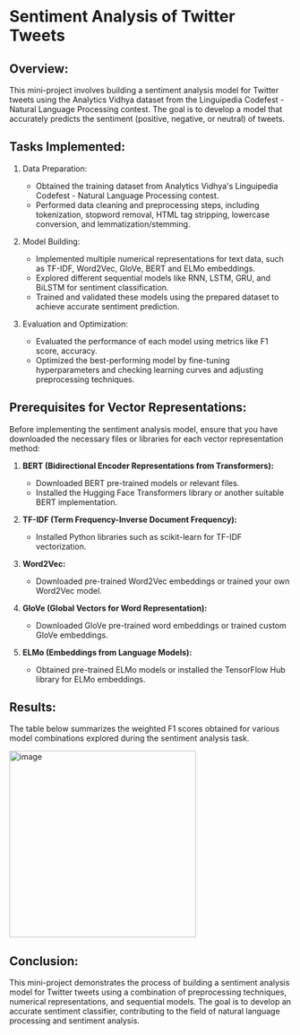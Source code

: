 # Sentiment Analysis of Twitter Tweets

## Overview:
This mini-project involves building a sentiment analysis model for Twitter tweets using the Analytics Vidhya dataset from the Linguipedia Codefest - Natural Language Processing contest. The goal is to develop a model that accurately predicts the sentiment (positive, negative, or neutral) of tweets.

## Tasks Implemented:
1. Data Preparation:
   - Obtained the training dataset from Analytics Vidhya's Linguipedia Codefest - Natural Language Processing contest.
   - Performed data cleaning and preprocessing steps, including tokenization, stopword removal, HTML tag stripping, lowercase conversion, and lemmatization/stemming.

2. Model Building:
   - Implemented multiple numerical representations for text data, such as TF-IDF, Word2Vec, GloVe, BERT and ELMo embeddings.
   - Explored different sequential models like RNN, LSTM, GRU, and BiLSTM for sentiment classification.
   - Trained and validated these models using the prepared dataset to achieve accurate sentiment prediction.

3. Evaluation and Optimization:
   - Evaluated the performance of each model using metrics like F1 score, accuracy.
   - Optimized the best-performing model by fine-tuning hyperparameters and checking learning curves and adjusting preprocessing techniques.


## Prerequisites for Vector Representations:
Before implementing the sentiment analysis model, ensure that you have downloaded the necessary files or libraries for each vector representation method:

1. **BERT (Bidirectional Encoder Representations from Transformers):**
   - Downloaded BERT pre-trained models or relevant files.
   - Installed the Hugging Face Transformers library or another suitable BERT implementation.

2. **TF-IDF (Term Frequency-Inverse Document Frequency):**
   - Installed Python libraries such as scikit-learn for TF-IDF vectorization.

3. **Word2Vec:**
   - Downloaded pre-trained Word2Vec embeddings or trained your own Word2Vec model.

4. **GloVe (Global Vectors for Word Representation):**
   - Downloaded GloVe pre-trained word embeddings or trained custom GloVe embeddings.

5. **ELMo (Embeddings from Language Models):**
   - Obtained pre-trained ELMo models or installed the TensorFlow Hub library for ELMo embeddings.

## Results:
The table below summarizes the weighted F1 scores obtained for various model combinations explored during the sentiment analysis task.

<img width="333" alt="image" src="https://github.com/Anitha-Balachandran/NLP-Twitter-Sentiment-Analysis/assets/143915040/c86132cb-ac2f-42b8-857b-59354ae99f5e">

## Conclusion:
This mini-project demonstrates the process of building a sentiment analysis model for Twitter tweets using a combination of preprocessing techniques, numerical representations, and sequential models. The goal is to develop an accurate sentiment classifier, contributing to the field of natural language processing and sentiment analysis.

